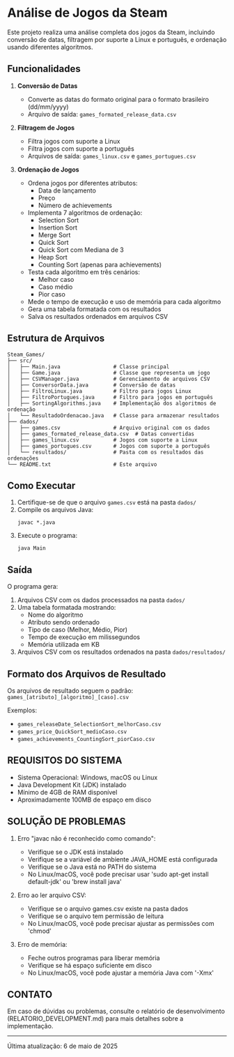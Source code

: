 # Análise de Jogos da Steam

Este projeto realiza uma análise completa dos jogos da Steam, incluindo conversão de datas, filtragem por suporte a Linux e português, e ordenação usando diferentes algoritmos.

## Funcionalidades

1. **Conversão de Datas**
   - Converte as datas do formato original para o formato brasileiro (dd/mm/yyyy)
   - Arquivo de saída: `games_formated_release_data.csv`

2. **Filtragem de Jogos**
   - Filtra jogos com suporte a Linux
   - Filtra jogos com suporte a português
   - Arquivos de saída: `games_linux.csv` e `games_portugues.csv`

3. **Ordenação de Jogos**
   - Ordena jogos por diferentes atributos:
     - Data de lançamento
     - Preço
     - Número de achievements
   - Implementa 7 algoritmos de ordenação:
     - Selection Sort
     - Insertion Sort
     - Merge Sort
     - Quick Sort
     - Quick Sort com Mediana de 3
     - Heap Sort
     - Counting Sort (apenas para achievements)
   - Testa cada algoritmo em três cenários:
     - Melhor caso
     - Caso médio
     - Pior caso
   - Mede o tempo de execução e uso de memória para cada algoritmo
   - Gera uma tabela formatada com os resultados
   - Salva os resultados ordenados em arquivos CSV

## Estrutura de Arquivos

```
Steam_Games/
├── src/
│   ├── Main.java                 # Classe principal
│   ├── Game.java                 # Classe que representa um jogo
│   ├── CSVManager.java           # Gerenciamento de arquivos CSV
│   ├── ConversorData.java        # Conversão de datas
│   ├── FiltroLinux.java          # Filtro para jogos Linux
│   ├── FiltroPortugues.java      # Filtro para jogos em português
│   ├── SortingAlgorithms.java    # Implementação dos algoritmos de ordenação
│   └── ResultadoOrdenacao.java   # Classe para armazenar resultados
├── dados/
│   ├── games.csv                 # Arquivo original com os dados
│   ├── games_formated_release_data.csv  # Datas convertidas
│   ├── games_linux.csv           # Jogos com suporte a Linux
│   ├── games_portugues.csv       # Jogos com suporte a português
│   └── resultados/               # Pasta com os resultados das ordenações
└── README.txt                    # Este arquivo
```

## Como Executar

1. Certifique-se de que o arquivo `games.csv` está na pasta `dados/`
2. Compile os arquivos Java:
   ```
   javac *.java
   ```
3. Execute o programa:
   ```
   java Main
   ```

## Saída

O programa gera:
1. Arquivos CSV com os dados processados na pasta `dados/`
2. Uma tabela formatada mostrando:
   - Nome do algoritmo
   - Atributo sendo ordenado
   - Tipo de caso (Melhor, Médio, Pior)
   - Tempo de execução em milissegundos
   - Memória utilizada em KB
3. Arquivos CSV com os resultados ordenados na pasta `dados/resultados/`

## Formato dos Arquivos de Resultado

Os arquivos de resultado seguem o padrão:
`games_[atributo]_[algoritmo]_[caso].csv`

Exemplos:
- `games_releaseDate_SelectionSort_melhorCaso.csv`
- `games_price_QuickSort_medioCaso.csv`
- `games_achievements_CountingSort_piorCaso.csv`

REQUISITOS DO SISTEMA
--------------------
- Sistema Operacional: Windows, macOS ou Linux
- Java Development Kit (JDK) instalado
- Mínimo de 4GB de RAM disponível
- Aproximadamente 100MB de espaço em disco

SOLUÇÃO DE PROBLEMAS
-------------------
1. Erro "javac não é reconhecido como comando":
   - Verifique se o JDK está instalado
   - Verifique se a variável de ambiente JAVA_HOME está configurada
   - Verifique se o Java está no PATH do sistema
   - No Linux/macOS, você pode precisar usar 'sudo apt-get install default-jdk' ou 'brew install java'

2. Erro ao ler arquivo CSV:
   - Verifique se o arquivo games.csv existe na pasta dados
   - Verifique se o arquivo tem permissão de leitura
   - No Linux/macOS, você pode precisar ajustar as permissões com 'chmod'

3. Erro de memória:
   - Feche outros programas para liberar memória
   - Verifique se há espaço suficiente em disco
   - No Linux/macOS, você pode ajustar a memória Java com '-Xmx'

CONTATO
-------
Em caso de dúvidas ou problemas, consulte o relatório de desenvolvimento (RELATORIO_DEVELOPMENT.md) para mais detalhes sobre a implementação.

---

Última atualização: 6 de maio de 2025 
